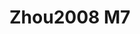 <a name="material" />

# Zhou2008 M7
<script type="application/ld+json">
  {
    "@context": "https://schema.org/",
    "@type": "ChemicalSubstance",
    "http://purl.org/dc/terms/conformsTo":
      {
        "@type": "CreativeWork",
        "@id": "https://bioschemas.org/profiles/ChemicalSubstance/0.4-RELEASE/"
      },
    "@id": "https://egonw.github.io/nanowiki/nanowiki219.html#material",
    "name": "Zhou2008 M7",
    "sameAs": "http://127.0.0.1/mediawiki/index.php/Special:URIResolver/Zhou2008_M7"
  }
</script>

